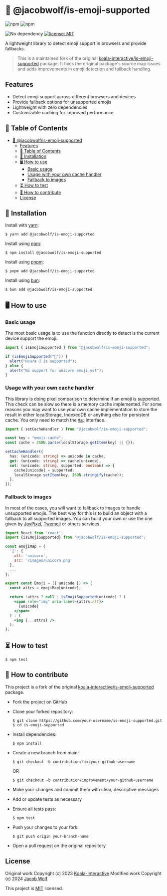 # 🦄 @jacobwolf/is-emoji-supported

![npm](https://img.shields.io/npm/v/@jacobwolf/is-emoji-supported)
![npm](https://img.shields.io/npm/dm/@jacobwolf/is-emoji-supported)

![No dependency](https://img.shields.io/badge/dependencies-none-blue.svg)
[![license: MIT](https://img.shields.io/badge/license-MIT-brightgreen.svg)](https://opensource.org/licenses/MIT)

A lightweight library to detect emoji support in browsers and provide fallbacks.

> This is a maintained fork of the original [koala-interactive/is-emoji-supported](https://github.com/koala-interactive/is-emoji-supported) package. It fixes the original package's source map issues and adds improvements in emoji detection and fallback handling.

## Features

- Detect emoji support across different browsers and devices
- Provide fallback options for unsupported emojis
- Lightweight with zero dependencies
- Customizable caching for improved performance

## 📖 Table of Contents

- [🦄 @jacobwolf/is-emoji-supported](#-jacobwolfis-emoji-supported)
  - [Features](#features)
  - [📖 Table of Contents](#-table-of-contents)
  - [🚀 Installation](#-installation)
  - [🖥️ How to use](#️-how-to-use)
    - [Basic usage](#basic-usage)
    - [Usage with your own cache handler](#usage-with-your-own-cache-handler)
    - [Fallback to images](#fallback-to-images)
  - [⏳ How to test](#-how-to-test)
  - [🤝 How to contribute](#-how-to-contribute)
  - [License](#license)

## 🚀 Installation

Install with [yarn](https://yarnpkg.com):

    $ yarn add @jacobwolf/is-emoji-supported

Install using [npm](https://npmjs.org):

    $ npm install @jacobwolf/is-emoji-supported

Install using [pnpm](https://pnpm.io):

    $ pnpm add @jacobwolf/is-emoji-supported

Install using [bun](https://bun.sh):

    $ bun add @jacobwolf/is-emoji-supported

## 🖥️ How to use

### Basic usage

The most basic usage is to use the function directly to detect is the current device support the emoji.

```ts
import { isEmojiSupported } from "@jacobwolf/is-emoji-supported";

if (isEmojiSupported("🦄")) {
  alert("Houra 🦄 is supported");
} else {
  alert("No support for unicorn emoji yet");
}
```

### Usage with your own cache handler

This library is doing pixel comparison to determine if an emoji is supported. This check can be slow so there is a memory cache implemented.
For some reasons you may want to use your own cache implementation to store the result in either localStorage, IndexedDB or anything else for persistent cache.
You only need to match the [`Map`](https://developer.mozilla.org/fr/docs/Web/JavaScript/Reference/Objets_globaux/Map) interface.

```ts
import { setCacheHandler } from "@jacobwolf/is-emoji-supported";

const key = "emoji-cache";
const cache = JSON.parse(localStorage.getItem(key) || {});

setCacheHandler({
  has: (unicode: string) => unicode in cache,
  get: (unicode: string) => cache[unicode],
  set: (unicode: string, supported: boolean) => {
    cache[unicode] = supported;
    localStorage.setItem(key, JSON.stringify(cache));
  },
});
```

### Fallback to images

In most of the cases, you will want to fallback to images to handle unsupported emojis. The best way for this is to build an object with a fallback to all supported images.
You can build your own or use the one given by [JoyPixel](https://www.joypixels.com/), [Twemoji](https://twemoji.twitter.com/) or others services.

```jsx
import React from 'react';
import {isEmojiSupported} from '@jacobwolf/is-emoji-supported';

const emojiMap = {
  '🦄': {
    alt: 'unicorn',
    src: '/images/unicorn.png'
  },
  ...
};

export const Emoji = ({ unicode }) => {
  const attrs = emojiMap[unicode];

  return !attrs ? null : isEmojiSupported(unicode) ? (
    <span role="img" aria-label={attrs.alt}>
      {unicode}
    </span>
  ) : (
    <img {...attrs} />
  );
};
```

## ⏳ How to test

    $ npm test

## 🤝 How to contribute

This project is a fork of the original [koala-interactive/is-emoji-supported](https://github.com/koala-interactive/is-emoji-supported) package.

- Fork the project on GitHub
- Clone your forked repository:

      $ git clone https://github.com/your-username/is-emoji-supported.git
      $ cd is-emoji-supported

- Install dependencies:

      $ npm install

- Create a new branch from main:

      $ git checkout -b contribution/fix/your-github-username

  OR

      $ git checkout -b contribution/improvement/your-github-username

- Make your changes and commit them with clear, descriptive messages
- Add or update tests as necessary
- Ensure all tests pass:

      $ npm test

- Push your changes to your fork:

      $ git push origin your-branch-name

- Open a pull request on the original repository

## License

Original work Copyright (c) 2023 [Koala-Interactive](https://koala-interactive.com/)
Modified work Copyright (c) 2024 [Jacob Wolf](https://twitter.com/jacobwolf)

This project is [MIT](./LICENSE) licensed.
